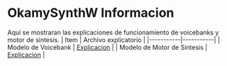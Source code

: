 # OkamySynthW Informacion
Aqui se mostraran las explicaciones de funcionamiento de voicebanks y motor de sintesis.
| Item | Archivo explicatorio |
|-----------|-----------|
| Modelo de Voicebank    | [Explicacion]()    |
| Modelo de Motor de Sintesis    | [Explicacion]()    |
